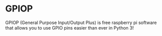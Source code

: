 # GPIOP
GPIOP (General Purpose Input/Output Plus) is free raspberry pi software that allows you to use GPIO pins easier than ever in Python 3!
